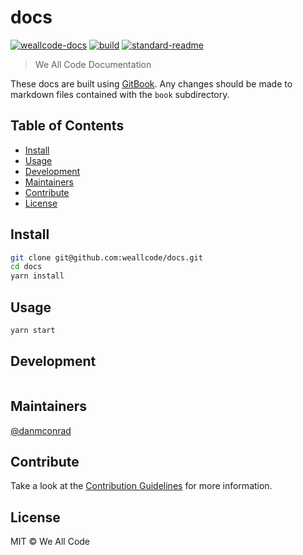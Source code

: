 # docs

[![weallcode-docs](https://img.shields.io/badge/weallcode-docs-blue.svg?style=flat)](https://docs.weallcode.org)
[![build](https://circleci.com/gh/weallcode/docs.svg?style=shield&circle-token=TODO)](https://circleci.com/gh/weallcode/docs)
[![standard-readme](https://img.shields.io/badge/standard--readme-OK-green.svg?style=flat)](https://github.com/RichardLitt/standard-readme)

> We All Code Documentation

These docs are built using [GitBook](https://toolchain.gitbook.com). Any changes should be made to markdown files contained with the `book` subdirectory.

## Table of Contents

- [Install](#install)
- [Usage](#usage)
- [Development](#development)
- [Maintainers](#maintainers)
- [Contribute](#contribute)
- [License](#license)

## Install

```bash
git clone git@github.com:weallcode/docs.git
cd docs
yarn install
```

## Usage

```bash
yarn start
```

## Development

```bash
```

## Maintainers

[@danmconrad](https://github.com/danmconrad)

## Contribute

Take a look at the [Contribution Guidelines](CONTRIBUTING.md) for more information.

## License

MIT © We All Code
